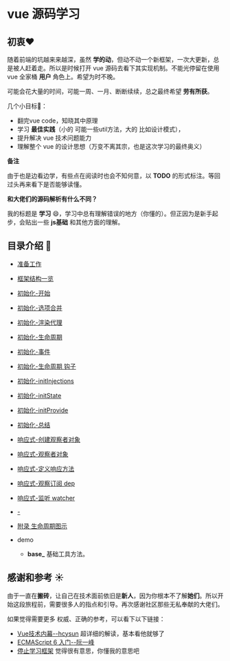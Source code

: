 <!-- vue_learn--前言 -->

# vue 源码学习

## 初衷:heart:
随着前端的坑越来来越深，虽然 **学的动**，但动不动一个新框架，一次大更新，总是被人赶着走。所以是时候打开 vue 源码去看下其实现机制。不能光停留在使用 vue 全家桶 **用户** 角色上。希望为时不晚。

可能会花大量的时间，可能一周、一月、断断续续，总之最终希望 **劳有所获**。

几个小目标:triangular_flag_on_post:：
- 翻完vue code，知晓其中原理
- 学习 **最佳实践**（小的 可能一些util方法，大的 比如设计模式），
- 提升解决 vue 技术问题能力
- 理解整个 vue 的设计思想（万变不离其宗，也是这次学习的最终奥义）

**备注**

由于也是边看边学，有些点在阅读时也会不知何意，以 **TODO** 的形式标注。等回过头再来看下是否能够读懂。

**和大佬们的源码解析有什么不同？**

我的标题是 **学习** :smile:，学习中总有理解错误的地方（你懂的）。但正因为是新手起步，会贴出一些 **js基础** 和其他方面的理解。

## 目录介绍 :bookmark_tabs:
- [准备工作](./vue_learn_prepare.md)
- [框架结构一览](./vue_learn_frame.md)

- [初始化-开始](./vue_learn_init_start.md)
- [初始化-选项合并](./vue_learn_init_options.md)
- [初始化-渲染代理](./vue_learn_init_renderProxy.md)
- [初始化-生命周期](./vue_learn_init_life.md)
- [初始化-事件](./vue_learn_init_events.md)
- [初始化-生命周期 钩子](./vue_learn_init_lifeHook.md)
- [初始化-initInjections](./vue_learn_init_initInjections.md)
- [初始化-initState](./vue_learn_init_initState.md)
- [初始化-initProvide](./vue_learn_init_initProvide.md)
- [初始化-总结](./vue_learn_init_end.md)

- [响应式-创建观察者对象](./vue_learn_reactive_observe.md)
- [响应式-观察者对象](./vue_learn_reactive_Observer.md)
- [响应式-定义响应方法](./vue_learn_reactive_defineReactive.md)
- [响应式-观察订阅 dep](./vue_learn_reactive_dep.md)
- [响应式-监听 watcher](./vue_learn_reactive_watcher.md)

- [-](-)
- [附录 生命周期图示](./vue_learn_appendix_life.md)
- demo

    - **base\_** 基础工具方法。

## 感谢和参考 :sunny:	
由于一直在**搬砖**，让自己在技术面前依旧是**新人**，因为你根本不了解**她们**。所以开始这段旅程前，需要很多人的指点和引导。再次感谢社区那些无私奉献的大佬们。

如果觉得需要更多 权威、正确的参考，可以看下以下链接：
- [Vue技术内幕--hcysun](http://hcysun.me/vue-design/) 超详细的解读，基本看他就够了
- [ECMAScript 6 入门--阮一峰](http://es6.ruanyifeng.com/)
- [停止学习框架](https://juejin.im/post/5c1a839f518825780008537d) 觉得很有意思，你懂我的意思吧
